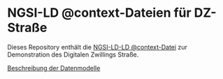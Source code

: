 # NGSI-LD @context-Dateien für DZ-Straße

Dieses Repository enthält die [NGSI-LD-LD @context-Datei](context-ngsi.jsonld) zur Demonstration des Digitalen Zwillings Straße.

[Beschreibung der Datenmodelle](datamodels.md)